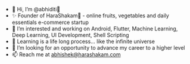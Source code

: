- 👋 Hi, I’m @abhiditi🔱
- ✨ Founder of HaraShakam🌿 - online fruits, vegetables and daily essentials e-commerce startup
- 👀 I’m interested and working on Android, Flutter, Machine Learning, Deep Learning, UI Development, Shell Scripting
- 🌱 Learning is a life long process... like the infinite universe
- 💞️ I’m looking for an opportunity to advance my career to a higher level
- 📫 Reach me at abhishek@harashakam.com

<!---
abhiditi/abhiditi is a ✨ special ✨ repository because its `README.md` (this file) appears on your GitHub profile.
You can click the Preview link to take a look at your changes.
--->
